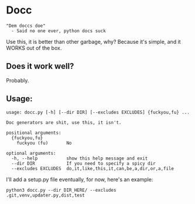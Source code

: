 # Docc
```
"Dem doccs doe"
  - Said no one ever, python docs suck
```

Use this, it is better than other garbage, why? Because it's simple, and it WORKS out of the box.

## Does it work well?
Probably.

## Usage:
```
usage: docc.py [-h] [--dir DIR] [--excludes EXCLUDES] {fuckyou,fu} ...

Doc generators are shit, use this, it isn't.

positional arguments:
  {fuckyou,fu}
    fuckyou (fu)       No

optional arguments:
  -h, --help           show this help message and exit
  --dir DIR            If you need to specify a spicy dir
  --excludes EXCLUDES  do,it,like,this,it,can,be,a,dir,or,a,file
```

I'll add a setup.py file eventually, for now, here's an example:

```
python3 docc.py --dir DIR_HERE/ --excludes .git,venv,updater.py,dist,test
```
